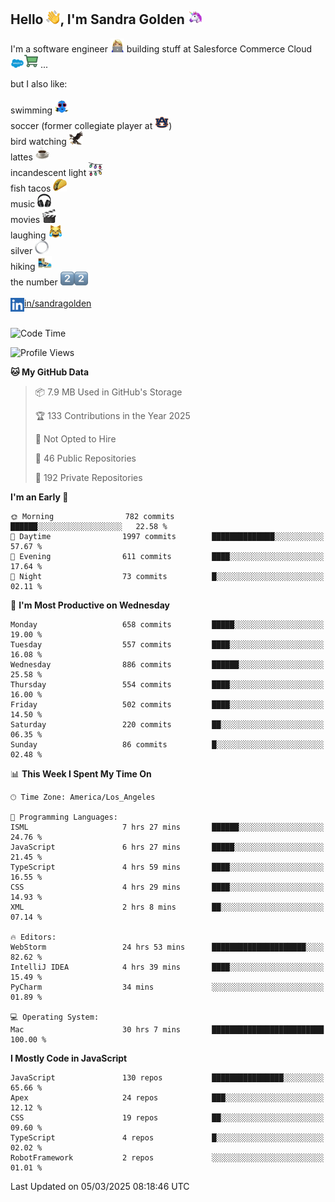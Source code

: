 ## Hello <img src="./static/emoji/wave.png" width="22" />, I'm Sandra Golden <img src="./static/emoji/unicorn-face.png" width="22" />

I'm a software engineer <img src="./static/emoji/female-technologist.png" width="22" /> building stuff at Salesforce Commerce Cloud <img src="./static/emoji/salesforce.png" width="22" /><img src="./static/emoji/commerce-cloud.png" width="22" />&nbsp;...

but I also like:<br/><br/>
swimming <img alt="swimming" src="./static/emoji/keep-swimming.png" width="22" /><br/>
soccer  (former collegiate player at <img src="./static/emoji/auburn.png" width="22" />)<br/>
bird watching <img src="./static/emoji/eagle.png" width="22" /><br/>
lattes <img src="./static/emoji/coffee.png" width="22" /><br/>
incandescent light <img src="./static/emoji/lights.png" width="22" /><br/>
fish tacos <img src="./static/emoji/taco.png" width="22" /><br/>
music <img src="./static/emoji/headphones.png" width="22" /><br/>
movies <img src="./static/emoji/movie-clapper.png" width="22" /><br/>
laughing <img src="./static/emoji/joy-cat.png" width="22" /><br/>
silver <img src="./static/emoji/silver-hoop.png" width="22" /><br/>
hiking <img src="./static/emoji/hiker.png" width="22" /><br/>
the number <img src="./static/emoji/two.png" width="22" /><img src="./static/emoji/two.png" width="22" />
<br/><br/>
<img align="left" alt="Sandra Golden | LinkedIn" width="22px" src="./static/emoji/linkedin.png" /> <a href="https://www.linkedin.com/in/sandragolden/">in/sandragolden</a>
<br/><br/>
<!--START_SECTION:waka-->
![Code Time](http://img.shields.io/badge/Code%20Time-1%2C059%20hrs%2049%20mins-blue)

![Profile Views](http://img.shields.io/badge/Profile%20Views-0-blue)

**🐱 My GitHub Data** 

> 📦 7.9 MB Used in GitHub's Storage 
 > 
> 🏆 133 Contributions in the Year 2025
 > 
> 🚫 Not Opted to Hire
 > 
> 📜 46 Public Repositories 
 > 
> 🔑 192 Private Repositories 
 > 
**I'm an Early 🐤** 

```text
🌞 Morning                782 commits         ██████░░░░░░░░░░░░░░░░░░░   22.58 % 
🌆 Daytime                1997 commits        ██████████████░░░░░░░░░░░   57.67 % 
🌃 Evening                611 commits         ████░░░░░░░░░░░░░░░░░░░░░   17.64 % 
🌙 Night                  73 commits          █░░░░░░░░░░░░░░░░░░░░░░░░   02.11 % 
```
📅 **I'm Most Productive on Wednesday** 

```text
Monday                   658 commits         █████░░░░░░░░░░░░░░░░░░░░   19.00 % 
Tuesday                  557 commits         ████░░░░░░░░░░░░░░░░░░░░░   16.08 % 
Wednesday                886 commits         ██████░░░░░░░░░░░░░░░░░░░   25.58 % 
Thursday                 554 commits         ████░░░░░░░░░░░░░░░░░░░░░   16.00 % 
Friday                   502 commits         ████░░░░░░░░░░░░░░░░░░░░░   14.50 % 
Saturday                 220 commits         ██░░░░░░░░░░░░░░░░░░░░░░░   06.35 % 
Sunday                   86 commits          █░░░░░░░░░░░░░░░░░░░░░░░░   02.48 % 
```


📊 **This Week I Spent My Time On** 

```text
🕑︎ Time Zone: America/Los_Angeles

💬 Programming Languages: 
ISML                     7 hrs 27 mins       ██████░░░░░░░░░░░░░░░░░░░   24.76 % 
JavaScript               6 hrs 27 mins       █████░░░░░░░░░░░░░░░░░░░░   21.45 % 
TypeScript               4 hrs 59 mins       ████░░░░░░░░░░░░░░░░░░░░░   16.55 % 
CSS                      4 hrs 29 mins       ████░░░░░░░░░░░░░░░░░░░░░   14.93 % 
XML                      2 hrs 8 mins        ██░░░░░░░░░░░░░░░░░░░░░░░   07.14 % 

🔥 Editors: 
WebStorm                 24 hrs 53 mins      █████████████████████░░░░   82.62 % 
IntelliJ IDEA            4 hrs 39 mins       ████░░░░░░░░░░░░░░░░░░░░░   15.49 % 
PyCharm                  34 mins             ░░░░░░░░░░░░░░░░░░░░░░░░░   01.89 % 

💻 Operating System: 
Mac                      30 hrs 7 mins       █████████████████████████   100.00 % 
```

**I Mostly Code in JavaScript** 

```text
JavaScript               130 repos           ████████████████░░░░░░░░░   65.66 % 
Apex                     24 repos            ███░░░░░░░░░░░░░░░░░░░░░░   12.12 % 
CSS                      19 repos            ██░░░░░░░░░░░░░░░░░░░░░░░   09.60 % 
TypeScript               4 repos             █░░░░░░░░░░░░░░░░░░░░░░░░   02.02 % 
RobotFramework           2 repos             ░░░░░░░░░░░░░░░░░░░░░░░░░   01.01 % 
```




 Last Updated on 05/03/2025 08:18:46 UTC
<!--END_SECTION:waka-->
